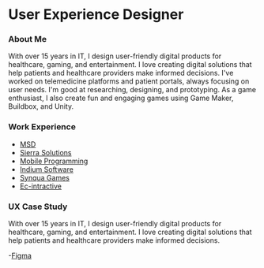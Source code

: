 # User Experience Designer 


### About Me
With over 15 years in IT, I design user-friendly digital products for healthcare, gaming, and entertainment. I love creating digital solutions that help patients and healthcare providers make informed decisions. I've worked on telemedicine platforms and patient portals, always focusing on user needs. I'm good at researching, designing, and prototyping. As a game enthusiast, I also create fun and engaging games using Game Maker, Buildbox, and Unity.


### Work Experience 
- [MSD](https://www.msd.com)
- [Sierra Solutions](https://sierra.sg)  
- [Mobile Programming](https://www.mobileprogramming.com)
- [Indium Software](https://www.indiumsoftware.com)  
- [Synqua Games](https://synqua.com)
- [Ec-intractive](https://www.mobygames.com/company/6791/ec-interactive-ltd/)


### UX Case Study
With over 15 years in IT, I design user-friendly digital products for healthcare, gaming, and entertainment. I love creating digital solutions that help patients and healthcare providers make informed decisions.

-[Figma](https://www.figma.com/proto/eA0MNBJyNrUybksCng1hrw/JioTv-CaseStudy)
  
